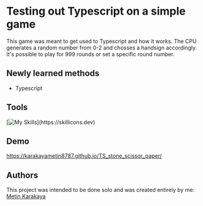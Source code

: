 # Testing out Typescript on a simple game

This game was meant to get used to Typescript and how it works. The CPU generates a random number from 0-2 and chosses a handsign accordingly. It's possible to play for 999 rounds or set a specific round number.

## Newly learned methods

- Typescript

## Tools

[![My Skills](https://skillicons.dev/icons?i=js,ts,html,css,git,github,)](https://skillicons.dev)

## Demo

https://karakayametin8787.github.io/TS_stone_scissor_paper/

## Authors

This project was intended to be done solo and was created entirely by me:
[Metin Karakaya](https://github.com/KarakayaMetin8787)
